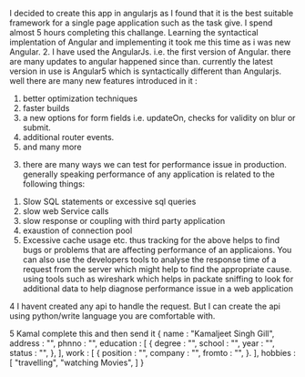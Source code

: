 I decided to create this app in angularjs as I found that it is the best suitable framework for a single page application such as the task give.
I spend almost 5 hours completing this challange. Learning the syntactical implentation of Angular and implementing it took me this time as i was new Angular.
2. I have used the AngularJs. i.e. the first version of Angular. there are many updates to angular happened since than. currently the latest version in use is Angular5 which is syntactically different than Angularjs.
well there are many new features introduced in it : 
  1) better optimization techniques
  2) faster builds
  3) a new options for form fields i.e. updateOn, checks for validity on blur or submit.
  5) additional router events.
  6) and many more
3. there are many ways we can test for performance issue in production. generally speaking performance of any application is related to the following things: 
  1) Slow SQL statements or excessive sql queries 
  2) slow web Service calls
  3) slow response or coupling with third party application 
  4) exaustion of connection pool
  5) Excessive cache usage etc. 
  thus tracking for the above helps to find bugs or problems that are affecting performance of an applicaions.
  You can also use the developers tools to analyse the response time of a request from the server which might help to find the appropriate cause. 
  using tools such as wireshark which helps in packate sniffing to look for additional data to help diagnose performance issue in a web application
  
4 
I havent created any api to handle the request. But I can create the api using python/write language you are comfortable with. 
  
  
5  Kamal complete this and then send it 
  {
    name : "Kamaljeet Singh Gill",
    address : "",
    phnno : "",
    education : [
    {
    degree : "",
    school : "",
    year : "", 
    status : "",
    },
    ],
    work : [
    {
      position : "",
      company : "",
      fromto : "",
    }.
    ],
    hobbies : [
    "travelling",
    "watching Movies",
    ]
  }
  
